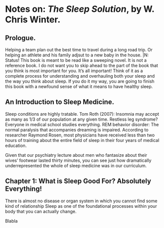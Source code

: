 # Notes on: *The Sleep Solution*, by W. Chris Winter.

## Prologue.
Helping a team plan out the best time to travel during a long road trip.
Or helping an athlete and his family adjsut to a new baby in the house.
|N: Status!
This book is meant to be read like a sweeping novel. It is not a reference book. I do not want you to skip ahead to the part of the book that you think is most important for you. It’s all important! Think of it as a complete process for understanding and overhauling both your sleep and the way you think about sleep. If you do it my way, you are going to finish this book with a newfound sense of what it means to have healthy sleep.

## An Introduction to Sleep Medicine.
Sleep conditions are highly tratable.
Tom Roth (2007): Insomnia may accept as many as 1/3 of our population at any given time.
Restless leg syndrome?
Everyone in medical school studies everything.
REM behavior disorder: The normal paralysis that accompanies dreaming is impaired.
According to researcher Raymond Rosen, most physicians have received less than two hours of training about the entire field of sleep in their four years of medical education.

Given that our psychiatry lecture about men who fantasize about their wives’ footwear lasted thirty minutes, you can see just how dramatically underrepresented the whole of sleep medicine was in our curriculum.

## Chapter 1: What is Sleep Good For? Absolutely Everything!

There is almost no disease or organ system in which you	 cannot find some kind of relationship
Sleep as one of the foundational processes within your body that you can actually change.

Blabla
